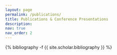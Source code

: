 ```yaml
---
layout: page
permalink: /publications/
title: Publications & Conference Presentations
description:
nav: true
nav_order: 2
---
```

<!-- _pages/publications.md -->
<div class="publications">

{% bibliography -f {{ site.scholar.bibliography }} %}

</div>
